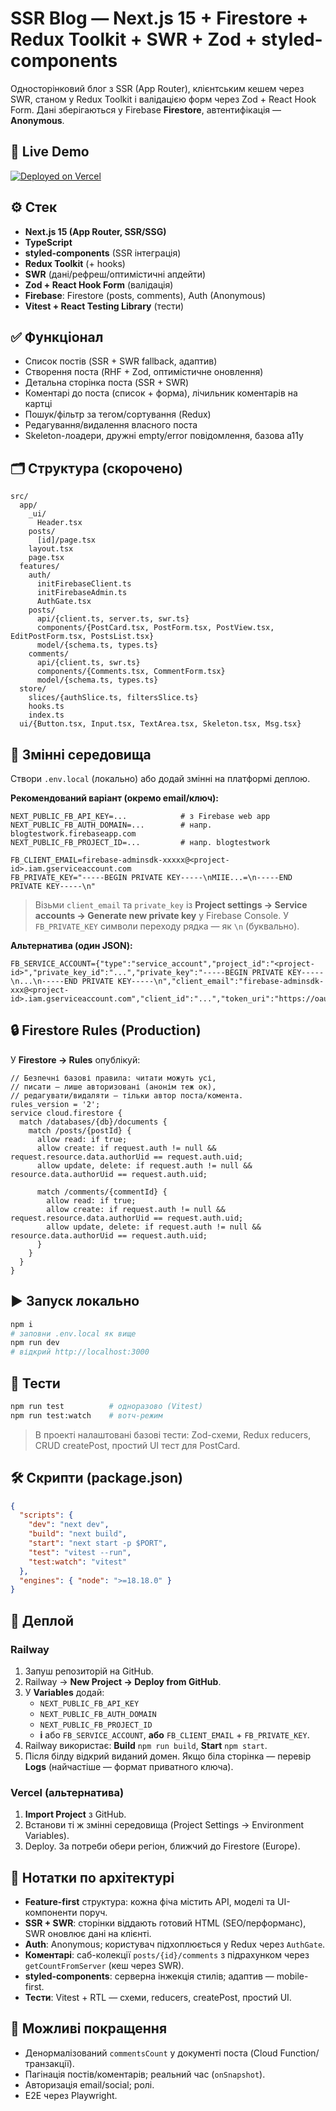 # SSR Blog — Next.js 15 + Firestore + Redux Toolkit + SWR + Zod + styled-components

Односторінковий блог з SSR (App Router), клієнтським кешем через SWR, станом у Redux Toolkit і валідацією форм через Zod + React Hook Form. Дані зберігаються у Firebase **Firestore**, автентифікація — **Anonymous**.

## 🚀 Live Demo
[![Deployed on Vercel](https://img.shields.io/badge/Deployed%20on-Vercel-000?logo=vercel)](https://ssr-blog-ashen.vercel.app/)


## ⚙️ Стек
- **Next.js 15 (App Router, SSR/SSG)**
- **TypeScript**
- **styled-components** (SSR інтеграція)
- **Redux Toolkit** (+ hooks)
- **SWR** (дані/рефреш/оптимістичні апдейти)
- **Zod + React Hook Form** (валідація)
- **Firebase**: Firestore (posts, comments), Auth (Anonymous)
- **Vitest + React Testing Library** (тести)

## ✅ Функціонал
- Список постів (SSR + SWR fallback, адаптив)
- Створення поста (RHF + Zod, оптимістичне оновлення)
- Детальна сторінка поста (SSR + SWR)
- Коментарі до поста (список + форма), лічильник коментарів на картці
- Пошук/фільтр за тегом/сортування (Redux)
- Редагування/видалення власного поста
- Skeleton-лоадери, дружні empty/error повідомлення, базова a11y

## 🗂️ Структура (скорочено)
```
src/
  app/
    _ui/
      Header.tsx
    posts/
      [id]/page.tsx
    layout.tsx
    page.tsx
  features/
    auth/
      initFirebaseClient.ts
      initFirebaseAdmin.ts
      AuthGate.tsx
    posts/
      api/{client.ts, server.ts, swr.ts}
      components/{PostCard.tsx, PostForm.tsx, PostView.tsx, EditPostForm.tsx, PostsList.tsx}
      model/{schema.ts, types.ts}
    comments/
      api/{client.ts, swr.ts}
      components/{Comments.tsx, CommentForm.tsx}
      model/{schema.ts, types.ts}
  store/
    slices/{authSlice.ts, filtersSlice.ts}
    hooks.ts
    index.ts
  ui/{Button.tsx, Input.tsx, TextArea.tsx, Skeleton.tsx, Msg.tsx}
```

## 🔐 Змінні середовища
Створи `.env.local` (локально) або додай змінні на платформі деплою.

**Рекомендований варіант (окремо email/ключ):**
```
NEXT_PUBLIC_FB_API_KEY=...            # з Firebase web app
NEXT_PUBLIC_FB_AUTH_DOMAIN=...        # напр. blogtestwork.firebaseapp.com
NEXT_PUBLIC_FB_PROJECT_ID=...         # напр. blogtestwork

FB_CLIENT_EMAIL=firebase-adminsdk-xxxxx@<project-id>.iam.gserviceaccount.com
FB_PRIVATE_KEY="-----BEGIN PRIVATE KEY-----\nMIIE...=\n-----END PRIVATE KEY-----\n"
```
> Візьми `client_email` та `private_key` із **Project settings → Service accounts → Generate new private key** у Firebase Console. У `FB_PRIVATE_KEY` символи переходу рядка — як `\n` (буквально).

**Альтернатива (один JSON):**
```
FB_SERVICE_ACCOUNT={"type":"service_account","project_id":"<project-id>","private_key_id":"...","private_key":"-----BEGIN PRIVATE KEY-----\n...\n-----END PRIVATE KEY-----\n","client_email":"firebase-adminsdk-xxx@<project-id>.iam.gserviceaccount.com","client_id":"...","token_uri":"https://oauth2.googleapis.com/token"}
```

## 🔒 Firestore Rules (Production)
У **Firestore → Rules** опублікуй:
```
// Безпечні базові правила: читати можуть усі,
// писати — лише авторизовані (анонім теж ок),
// редагувати/видаляти — тільки автор поста/комента.
rules_version = '2';
service cloud.firestore {
  match /databases/{db}/documents {
    match /posts/{postId} {
      allow read: if true;
      allow create: if request.auth != null && request.resource.data.authorUid == request.auth.uid;
      allow update, delete: if request.auth != null && resource.data.authorUid == request.auth.uid;

      match /comments/{commentId} {
        allow read: if true;
        allow create: if request.auth != null && request.resource.data.authorUid == request.auth.uid;
        allow update, delete: if request.auth != null && resource.data.authorUid == request.auth.uid;
      }
    }
  }
}
```

## ▶️ Запуск локально
```bash
npm i
# заповни .env.local як вище
npm run dev
# відкрий http://localhost:3000
```

## 🧪 Тести
```bash
npm run test          # одноразово (Vitest)
npm run test:watch    # вотч-режим
```
> В проекті налаштовані базові тести: Zod-схеми, Redux reducers, CRUD createPost, простий UI тест для PostCard.

## 🛠️ Скрипти (package.json)
```json
{
  "scripts": {
    "dev": "next dev",
    "build": "next build",
    "start": "next start -p $PORT",
    "test": "vitest --run",
    "test:watch": "vitest"
  },
  "engines": { "node": ">=18.18.0" }
}
```

## 🚀 Деплой

### Railway
1. Запуш репозиторій на GitHub.
2. Railway → **New Project → Deploy from GitHub**.
3. У **Variables** додай:
   - `NEXT_PUBLIC_FB_API_KEY`
   - `NEXT_PUBLIC_FB_AUTH_DOMAIN`
   - `NEXT_PUBLIC_FB_PROJECT_ID`
   - **і** або `FB_SERVICE_ACCOUNT`, **або** `FB_CLIENT_EMAIL` + `FB_PRIVATE_KEY`.
4. Railway використає: **Build** `npm run build`, **Start** `npm start`.
5. Після білду відкрий виданий домен. Якщо біла сторінка — перевір **Logs** (найчастіше — формат приватного ключа).

### Vercel (альтернатива)
1. **Import Project** з GitHub.
2. Встанови ті ж змінні середовища (Project Settings → Environment Variables).
3. Deploy. За потреби обери регіон, ближчий до Firestore (Europe).

## 🧭 Нотатки по архітектурі
- **Feature-first** структура: кожна фіча містить API, моделі та UI-компоненти поруч.
- **SSR + SWR**: сторінки віддають готовий HTML (SEO/перформанс), SWR оновлює дані на клієнті.
- **Auth**: Anonymous; користувач підхоплюється у Redux через `AuthGate`.
- **Коментарі**: саб-колекції `posts/{id}/comments` з підрахунком через `getCountFromServer` (кеш через SWR).
- **styled-components**: серверна інжекція стилів; адаптив — mobile-first.
- **Тести**: Vitest + RTL — схеми, reducers, createPost, простий UI.

## 🔮 Можливі покращення
- Денормалізований `commentsCount` у документі поста (Cloud Function/транзакції).
- Пагінація постів/коментарів; реальний час (`onSnapshot`).
- Авторизація email/social; ролі.
- E2E через Playwright.

